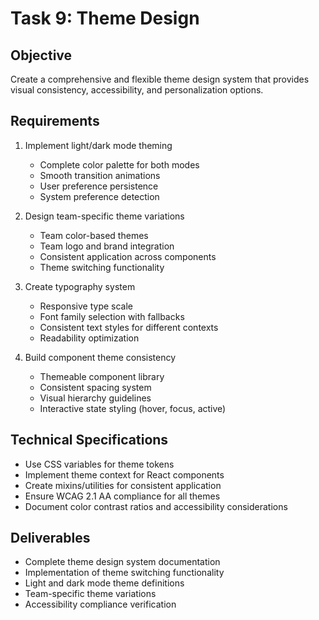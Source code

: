 # Task 9: Theme Design

## Objective
Create a comprehensive and flexible theme design system that provides visual consistency, accessibility, and personalization options.

## Requirements
1. Implement light/dark mode theming
   - Complete color palette for both modes
   - Smooth transition animations
   - User preference persistence
   - System preference detection

2. Design team-specific theme variations
   - Team color-based themes
   - Team logo and brand integration
   - Consistent application across components
   - Theme switching functionality

3. Create typography system
   - Responsive type scale
   - Font family selection with fallbacks
   - Consistent text styles for different contexts
   - Readability optimization

4. Build component theme consistency
   - Themeable component library
   - Consistent spacing system
   - Visual hierarchy guidelines
   - Interactive state styling (hover, focus, active)

## Technical Specifications
- Use CSS variables for theme tokens
- Implement theme context for React components
- Create mixins/utilities for consistent application
- Ensure WCAG 2.1 AA compliance for all themes
- Document color contrast ratios and accessibility considerations

## Deliverables
- Complete theme design system documentation
- Implementation of theme switching functionality
- Light and dark mode theme definitions
- Team-specific theme variations
- Accessibility compliance verification